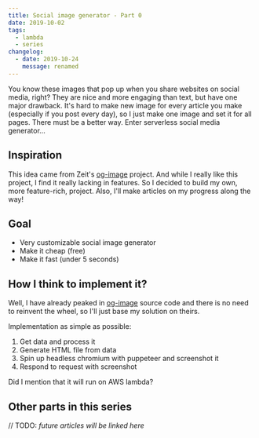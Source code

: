 ```yaml
---
title: Social image generator - Part 0
date: 2019-10-02
tags:
  - lambda
  - series
changelog:
  - date: 2019-10-24
    message: renamed
---
```


You know these images that pop up when you share websites on social media, right? They are nice and more engaging than text, but have one major drawback. It's hard to make new image for every article you make (especially if you post every day), so I just make one image and set it for all pages. There must be a better way. Enter serverless social media generator...

## Inspiration

This idea came from Zeit's [og-image](https://og-image.now.sh/) project. And while I really like this project, I find it really lacking in features. So I decided to build my own, more feature-rich, project. Also, I'll make articles on my progress along the way!

## Goal

- Very customizable social image generator
- Make it cheap (free)
- Make it fast (under 5 seconds)

## How I think to implement it?

Well, I have already peaked in [og-image](https://og-image.now.sh/) source code and there is no need to reinvent the wheel, so I'll just base my solution on theirs.

Implementation as simple as possible:

1. Get data and process it
2. Generate HTML file from data
3. Spin up headless chromium with puppeteer and screenshot it
4. Respond to request with screenshot

Did I mention that it will run on AWS lambda?

## Other parts in this series

// TODO: _future articles will be linked here_
